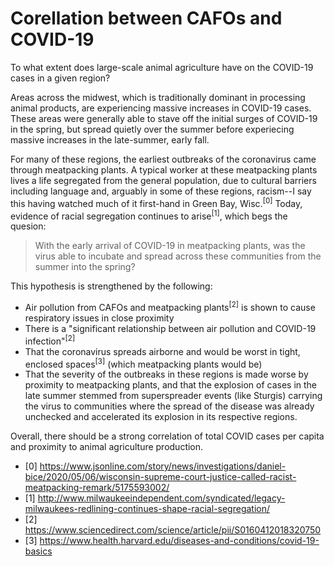 # Corellation between CAFOs and COVID-19

To what extent does large-scale animal agriculture have on the COVID-19 cases in a given region?

Areas across the midwest, which is traditionally dominant in processing animal products, are experiencing massive increases in COVID-19 cases. These areas were generally able to stave off the initial surges of COVID-19 in the spring, but spread quietly over the summer before experiecing massive increases in the late-summer, early fall.

For many of these regions, the earliest outbreaks of the coronavirus came through meatpacking plants. A typical worker at these meatpacking plants lives a life segregated from the general population, due to cultural barriers including language and, arguably in some of these regions, racism--I say this having watched much of it first-hand in Green Bay, Wisc.<sup>[0]</sup> Today, evidence of racial segregation continues to arise<sup>[1]</sup>, which begs the quesion:

> With the early arrival of COVID-19 in meatpacking plants, was the virus able to incubate and spread across these communities from the summer into the spring?

This hypothesis is strengthened by the following:

* Air pollution from CAFOs and meatpacking plants<sup>[2]</sup> is shown to cause respiratory issues in close proximity
* There is a "significant relationship between air pollution and COVID-19 infection"<sup>[2]</sup>
* That the coronavirus spreads airborne and would be worst in tight, enclosed spaces<sup>[3]</sup> (which meatpacking plants would be)
* That the severity of the outbreaks in these regions is made worse by proximity to meatpacking plants, and that the explosion of cases in the late summer stemmed from superspreader events (like Sturgis) carrying the virus to communities where the spread of the disease was already unchecked and accelerated its explosion in its respective regions.

Overall, there should be a strong correlation of total COVID cases per capita and proximity to animal agriculture production.

* [0] https://www.jsonline.com/story/news/investigations/daniel-bice/2020/05/06/wisconsin-supreme-court-justice-called-racist-meatpacking-remark/5175593002/
* [1] http://www.milwaukeeindependent.com/syndicated/legacy-milwaukees-redlining-continues-shape-racial-segregation/
* [2] https://www.sciencedirect.com/science/article/pii/S0160412018320750
* [3] https://www.health.harvard.edu/diseases-and-conditions/covid-19-basics
